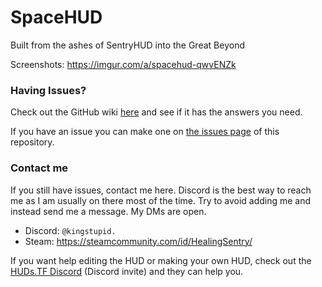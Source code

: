 # SpaceHUD
Built from the ashes of SentryHUD into the Great Beyond

Screenshots: https://imgur.com/a/spacehud-qwvENZk

### Having Issues?
Check out the GitHub wiki [here](https://github.com/BingBongBonky/SpaceHUD/wiki) and see if it has the answers you need.

If you have an issue you can make one on [the issues page](https://github.com/BingBongBonky/SpaceHUD/issues/new) of this repository.

### Contact me
If you still have issues, contact me here. Discord is the best way to reach me as I am usually on there most of the time. Try to avoid adding me and instead send me a message. My DMs are open.

- Discord: `@kingstupid.`
- Steam: https://steamcommunity.com/id/HealingSentry/

If you want help editing the HUD or making your own HUD, check out the [HUDs.TF Discord](https://discord.gg/HqexTr7Tas) (Discord invite) and they can help you.
